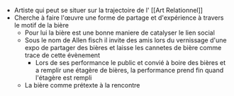 - Artiste qui peut se situer sur la trajectoire de l' [[Art Relationnel]]
- Cherche à faire l'œuvre une forme de partage et d'expérience à travers le motif de la bière
	- Pour lui la bière est une bonne maniere de catalyser le lien social
	- Sous le nom de Allen fisch il invite des amis lors du vernissage d'une expo de partager des bières et laisse les cannetes de bière comme trace de cette évènement
		- Lors de ses performance le public et convié à boire des bières et a remplir une étagère de bières, la performance prend fin quand l'étagère est rempli
	- La bière comme prétexte à la rencontre
